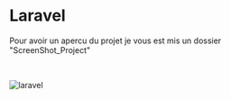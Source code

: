 # Laravel <br/>

Pour avoir un apercu du projet je vous est mis un dossier "ScreenShot_Project"

<br/>

![laravel](https://user-images.githubusercontent.com/93912299/177987872-c1f0d4a3-a9e5-4a31-a2b0-a82959e9de14.png)
